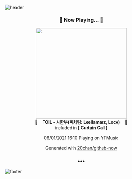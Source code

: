 ![header](https://capsule-render.vercel.app/api?type=wave&height=170&section=header&text=Hi.%20I'm%20SHIFT&fontColor=090707&fontAlignX=45&fontAlignY=65&fontSize=100)

<h3 align="center">🎵 Now Playing... 🎵</h3>
<p align="center">
  <a href="https://music.youtube.com/watch?v=qjlPUNPt2uw">
    <img width="300" src="https://lh3.googleusercontent.com/94RVE0p_6LtJj5wfXE2l96hvgtErHXEVy2mYw3Xzla5Kp99CGspeWKrwwMzHIY0WntbGQFDScPf6BFqd">
  </a>
  <br>
  🎵&nbsp&nbsp&nbsp <b>TOIL - 시한부(피처링: Leellamarz, Loco)</b> &nbsp&nbsp&nbsp🎵
  <br>
  included in <b>[ Curtain Call ]</b>
  
  <br />
  <br />
  06/01/2021 16:10 Playing on YTMusic
  <br />
  <br />
  Generated with <a href="https://github.com/20chan/github-now">20chan/github-now</a>
</p>

<h3 align="center">•••</h3>

![footer](https://capsule-render.vercel.app/api?type=wave&height=150&section=footer)
